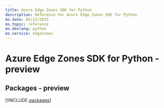 ```yaml
---
title: Azure Edge Zones SDK for Python
description: Reference for Azure Edge Zones SDK for Python
ms.date: 03/13/2025
ms.topic: reference
ms.devlang: python
ms.service: edgezones
---
```

# Azure Edge Zones SDK for Python - preview
## Packages - preview
[!INCLUDE [packages](edge-zones-index.md)]